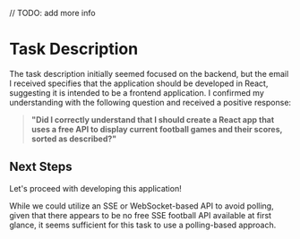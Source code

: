 // TODO: add more info
# Task Description

The task description initially seemed focused on the backend, but the email I received specifies that the application should be developed in React, suggesting it is intended to be a frontend application. I confirmed my understanding with the following question and received a positive response:

> **"Did I correctly understand that I should create a React app that uses a free API to display current football games and their scores, sorted as described?"**

## Next Steps

Let's proceed with developing this application! 

While we could utilize an SSE or WebSocket-based API to avoid polling, given that there appears to be no free SSE football API available at first glance, it seems sufficient for this task to use a polling-based approach.
